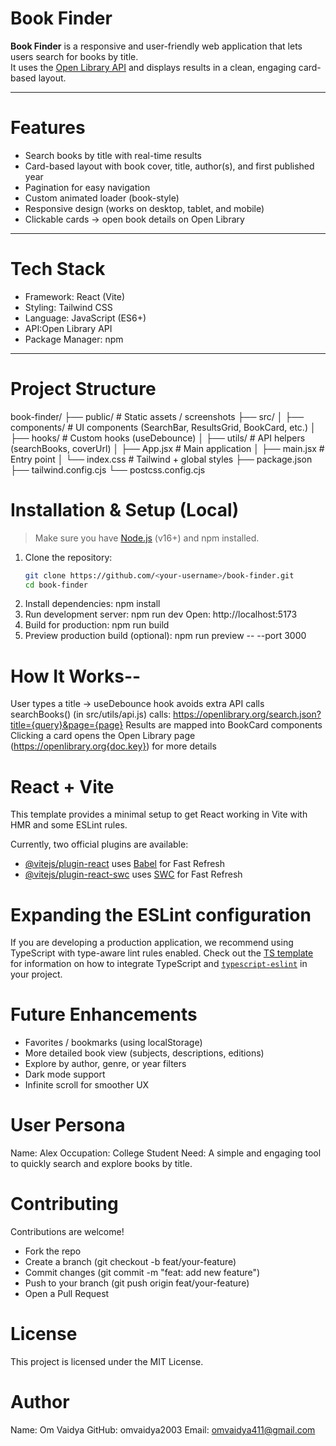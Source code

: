 # Book Finder

**Book Finder** is a responsive and user-friendly web application that lets users search for books by title.  
It uses the [Open Library API](https://openlibrary.org/developers/api) and displays results in a clean, engaging card-based layout.

---

# Features

-  Search books by title with real-time results
-  Card-based layout with book cover, title, author(s), and first published year
-  Pagination for easy navigation
-  Custom animated loader (book-style)
-  Responsive design (works on desktop, tablet, and mobile)
-  Clickable cards → open book details on Open Library

---

# Tech Stack

- Framework: React (Vite)
- Styling: Tailwind CSS
- Language: JavaScript (ES6+)
- API:Open Library API
- Package Manager: npm

---

# Project Structure
book-finder/
├── public/ # Static assets / screenshots
├── src/
│ ├── components/ # UI components (SearchBar, ResultsGrid, BookCard, etc.)
│ ├── hooks/ # Custom hooks (useDebounce)
│ ├── utils/ # API helpers (searchBooks, coverUrl)
│ ├── App.jsx # Main application
│ ├── main.jsx # Entry point
│ └── index.css # Tailwind + global styles
├── package.json
├── tailwind.config.cjs
└── postcss.config.cjs


# Installation & Setup (Local)

> Make sure you have [Node.js](https://nodejs.org/) (v16+) and npm installed.

1. Clone the repository:
   ```bash
   git clone https://github.com/<your-username>/book-finder.git
   cd book-finder
2. Install dependencies: npm install
3. Run development server: npm run dev
    Open: http://localhost:5173
4. Build for production: npm run build
5. Preview production build (optional): npm run preview -- --port 3000


# How It Works--

User types a title → useDebounce hook avoids extra API calls
searchBooks() (in src/utils/api.js) calls: https://openlibrary.org/search.json?title={query}&page={page}
Results are mapped into BookCard components
Clicking a card opens the Open Library page (https://openlibrary.org{doc.key}) for more details


# React + Vite

This template provides a minimal setup to get React working in Vite with HMR and some ESLint rules.

Currently, two official plugins are available:

- [@vitejs/plugin-react](https://github.com/vitejs/vite-plugin-react/blob/main/packages/plugin-react) uses [Babel](https://babeljs.io/) for Fast Refresh
- [@vitejs/plugin-react-swc](https://github.com/vitejs/vite-plugin-react/blob/main/packages/plugin-react-swc) uses [SWC](https://swc.rs/) for Fast Refresh

# Expanding the ESLint configuration

If you are developing a production application, we recommend using TypeScript with type-aware lint rules enabled. Check out the [TS template](https://github.com/vitejs/vite/tree/main/packages/create-vite/template-react-ts) for information on how to integrate TypeScript and [`typescript-eslint`](https://typescript-eslint.io) in your project.


# Future Enhancements

- Favorites / bookmarks (using localStorage)
- More detailed book view (subjects, descriptions, editions)
- Explore by author, genre, or year filters
- Dark mode support
- Infinite scroll for smoother UX

# User Persona

Name: Alex
Occupation: College Student
Need: A simple and engaging tool to quickly search and explore books by title.

# Contributing

Contributions are welcome!
- Fork the repo
- Create a branch (git checkout -b feat/your-feature)
- Commit changes (git commit -m "feat: add new feature")
- Push to your branch (git push origin feat/your-feature)
- Open a Pull Request

# License

This project is licensed under the MIT License.

# Author

Name: Om Vaidya
GitHub: omvaidya2003
Email: omvaidya411@gmail.com
